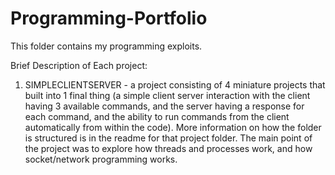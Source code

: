 Programming-Portfolio
=====================

This folder contains my programming exploits.

Brief Description of Each project:

1. SIMPLECLIENTSERVER - a project consisting of 4 miniature projects that built into 1 final thing (a simple client server interaction with the client having 3 available commands, and the server having a response for each command, and the ability to run commands from the client automatically from within the code). More information on how the folder is structured is in the readme for that project folder. The main point of the project was to explore how threads and processes work, and how socket/network programming works. 
